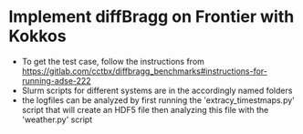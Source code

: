 Implement diffBragg on Frontier with Kokkos
===========================================

- To get the test case, follow the instructions from https://gitlab.com/cctbx/diffbragg_benchmarks#instructions-for-running-adse-222
- Slurm scripts for different systems are in the accordingly named folders
- the logfiles can be analyzed by first running the 'extracy_timestmaps.py' script that will create an HDF5 file then analyzing this file with the 'weather.py' script
